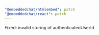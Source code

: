 ```yaml
---
"@embeddedchat/htmlembed": patch
"@embeddedchat/react": patch
---
```


Fixed: invalid storing of authenticatedUserId

